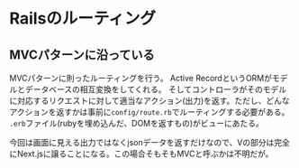 # Railsのルーティング

## MVCパターンに沿っている

MVCパターンに則ったルーティングを行う。
Active RecordというORMがモデルとデータベースの相互変換をしてくれる。
そしてコントローラがそのモデルに対応するリクエストに対して適当なアクション(出力)を返す。ただし、どんなアクションを返すかは事前に`config/route.rb`でルーティングする必要がある。
`.erb`ファイル(rubyを埋め込んだ、DOMを返すもの)がビューにあたる。

今回は画面に見える出力ではなくjsonデータを返すだけなので、Vの部分は完全にNext.jsに譲ることになる。この場合そもそもMVCと呼ぶかは不明だが。
